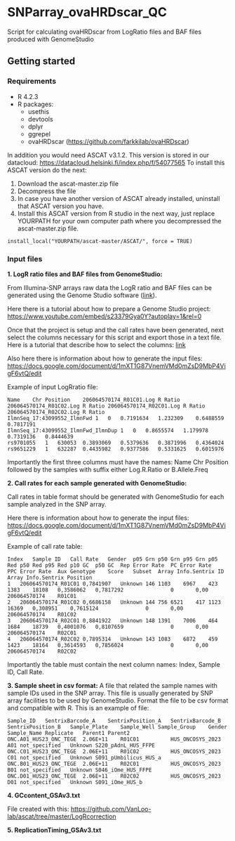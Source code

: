 # SNParray_ovaHRDscar_QC
Script for calculating ovaHRDscar from LogRatio files and BAF files produced with GenomeStudio

## Getting started

### Requirements

- R 4.2.3
- R packages:
  - usethis
  - devtools
  - dplyr
  - ggrepel
  - ovaHRDscar (https://github.com/farkkilab/ovaHRDscar)

In addition you would need ASCAT v3.1.2. This version is stored in our datacloud: https://datacloud.helsinki.fi/index.php/f/54077565
To install this ASCAT version do the next:
1. Download the ascat-master.zip file
2. Decompress the file
3. In case you have another version of ASCAT already installed, uninstall that ASCAT version you have.
4. Install this ASCAT version from R studio in the next way, just replace YOURPATH for your own computer path where you decompressed the ascat-master.zip file.

```
install_local("YOURPATH/ascat-master/ASCAT/", force = TRUE)
```

### Input files

**1. LogR ratio files and BAF files from GenomeStudio:**

From Illumina-SNP arrays raw data the LogR ratio and BAF files can be generated using the Genome Studio software ([link](https://www.illumina.com/techniques/microarrays/array-data-analysis-experimental-design/genomestudio.html)).

Here there is a tutorial about how to prepare a Genome Studio project: <https://www.youtube.com/embed/s23379Gya0Y?autoplay=1&rel=0>

Once that the project is setup and the call rates have been generated, next select the columns necessary for this script and export those in a text file. Here is a tutorial that describe how to select the columns: [link](http://penncnv.openbioinformatics.org/en/latest/user-guide/input/#preparing-input-signal-intensity-files-from-beadstudio-project-files)

Also here there is information about how  to generate the input files: https://docs.google.com/document/d/1mXT1G87VnemVMd0mZsD9MbP4VigF6vtQ/edit

Example of input LogRratio file:

```
Name	Chr	Position	206064570174_R01C01.Log R Ratio	206064570174_R01C02.Log R Ratio	206064570174_R02C01.Log R Ratio	206064570174_R02C02.Log R Ratio
IlmnSeq_17:43099552_IlmnFwd	1	0	0.7191634	1.232309	0.6488559	0.7817191
IlmnSeq_17:43099552_IlmnFwd_IlmnDup	1	0	0.8655574	1.179978	0.7319136	0.8444639
rs9701055	1	630053	0.3893069	0.5379636	0.3871996	0.4364024
rs9651229	1	632287	0.4435982	0.9377586	0.5331625	0.6015976
```

Importantly the first three columns must have the names: Name	Chr	Position followed by the samples with suffix either Log.R.Ratio or B.Allele.Freq

**2. Call rates for each sample generated with GenomeStudio:**

Call rates in table format should be generated with GenomeStudio for each sample analyzed in the SNP array. 

Here there is information about how  to generate the input files: https://docs.google.com/document/d/1mXT1G87VnemVMd0mZsD9MbP4VigF6vtQ/edit

Example of call rate table:

```
Index	Sample ID	Call Rate	Gender	p05 Grn	p50 Grn	p95 Grn	p05 Red	p50 Red	p95 Red	p10 GC	p50 GC	Rep Error Rate	PC Error Rate	PPC Error Rate	Aux	Genotype	Score	Subset	Array Info.Sentrix ID	Array Info.Sentrix Position
1	206064570174_R01C01	0,7841907	Unknown	146	1103	6967	423	1383	18108	0,3586062	0,7817292	 	 	 	0		0,00		206064570174	R01C01
2	206064570174_R01C02	0,6686158	Unknown	144	756	6521	417	1123	16369	0,308951	0,7615124	 	 	 	0		0,00		206064570174	R01C02
3	206064570174_R02C01	0,8841922	Unknown	148	1391	7006	464	1684	18739	0,4001076	0,8107659	 	 	 	0		0,00		206064570174	R02C01
4	206064570174_R02C02	0,7895314	Unknown	143	1083	6872	459	1423	18164	0,3614593	0,7856024	 	 	 	0		0,00		206064570174	R02C02
```

Importantly the table must contain the next column names: Index, Sample ID, Call Rate.


**3. Sample sheet in csv format:**
A file that related the sample names with sample IDs used in the SNP array. This file is usually generated by SNP array facilities to be used by GenomeStudio. Format the file to be csv format and compatible with R.
This is an example of file:
```
Sample_ID	SentrixBarcode_A	SentrixPosition_A	SentrixBarcode_B	SentrixPosition_B	Sample_Plate	Sample_Well	Sample_Group	Gender	Sample_Name	Replicate	Parent1	Parent2
ONC.A01_HUS23_ONC_TEGE	2.06E+11	R01C01			HUS_ONCOSYS_2023	A01	not_specified	Unknown	S220_pAdnL_HUS_FFPE		 	 
ONC.C01_HUS23_ONC_TEGE	2.06E+11	R01C02			HUS_ONCOSYS_2023	C01	not_specified	Unknown	S091_pUmbilicus_HUS_a		 	 
ONC.B01_HUS23_ONC_TEGE	2.06E+11	R02C01			HUS_ONCOSYS_2023	B01	not_specified	Unknown	S046_iOme_HUS_FFPE		 	 
ONC.D01_HUS23_ONC_TEGE	2.06E+11	R02C02			HUS_ONCOSYS_2023	D01	not_specified	Unknown	S091_iOme_HUS_b		
```

**4. GCcontent_GSAv3.txt**

File created with this:
https://github.com/VanLoo-lab/ascat/tree/master/LogRcorrection

**5. ReplicationTiming_GSAv3.txt**
